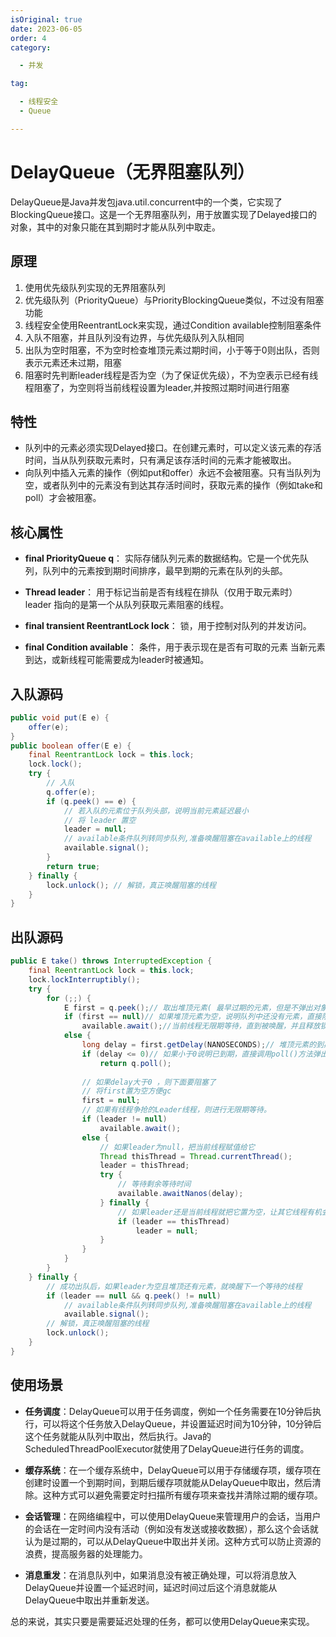 ```yaml
---
isOriginal: true
date: 2023-06-05
order: 4
category:

  - 并发

tag:

  - 线程安全
  - Queue

---
```


# DelayQueue（无界阻塞队列）

DelayQueue是Java并发包java.util.concurrent中的一个类，它实现了BlockingQueue接口。这是一个无界阻塞队列，用于放置实现了Delayed接口的对象，其中的对象只能在其到期时才能从队列中取走。
<!-- more -->

## 原理

1. 使用优先级队列实现的无界阻塞队列
2. 优先级队列（PriorityQueue）与PriorityBlockingQueue类似，不过没有阻塞功能
3. 线程安全使用ReentrantLock来实现，通过Condition available控制阻塞条件
4. 入队不阻塞，并且队列没有边界，与优先级队列入队相同
5. 出队为空时阻塞，不为空时检查堆顶元素过期时间，小于等于0则出队，否则表示元素还未过期，阻塞
6. 阻塞时先判断leader线程是否为空（为了保证优先级），不为空表示已经有线程阻塞了，为空则将当前线程设置为leader,并按照过期时间进行阻塞

## 特性

- 队列中的元素必须实现Delayed接口。在创建元素时，可以定义该元素的存活时间，当从队列获取元素时，只有满足该存活时间的元素才能被取出。
- 向队列中插入元素的操作（例如put和offer）永远不会被阻塞。只有当队列为空，或者队列中的元素没有到达其存活时间时，获取元素的操作（例如take和poll）才会被阻塞。

## 核心属性

- **final PriorityQueue q**： 实际存储队列元素的数据结构。它是一个优先队列，队列中的元素按到期时间排序，最早到期的元素在队列的头部。

- **Thread leader**： 用于标记当前是否有线程在排队（仅用于取元素时） leader 指向的是第一个从队列获取元素阻塞的线程。

- **final transient ReentrantLock lock**： 锁，用于控制对队列的并发访问。

- **final Condition available**： 条件，用于表示现在是否有可取的元素 当新元素到达，或新线程可能需要成为leader时被通知。

## 入队源码

```java
public void put(E e) {
    offer(e);
}
public boolean offer(E e) {
    final ReentrantLock lock = this.lock;
    lock.lock();
    try {
        // 入队
        q.offer(e);
        if (q.peek() == e) {
            // 若入队的元素位于队列头部，说明当前元素延迟最小
            // 将 leader 置空
            leader = null;
            // available条件队列转同步队列,准备唤醒阻塞在available上的线程
            available.signal();
        }
        return true;
    } finally {
        lock.unlock(); // 解锁，真正唤醒阻塞的线程
    }
}
```

## 出队源码

```java
public E take() throws InterruptedException {
    final ReentrantLock lock = this.lock;
    lock.lockInterruptibly();
    try {
        for (;;) {
            E first = q.peek();// 取出堆顶元素( 最早过期的元素，但是不弹出对象)   
            if (first == null)// 如果堆顶元素为空，说明队列中还没有元素，直接阻塞等待
                available.await();//当前线程无限期等待，直到被唤醒，并且释放锁。
            else {
                long delay = first.getDelay(NANOSECONDS);// 堆顶元素的到期时间             
                if (delay <= 0)// 如果小于0说明已到期，直接调用poll()方法弹出堆顶元素
                    return q.poll();
                
                // 如果delay大于0 ，则下面要阻塞了
                // 将first置为空方便gc
                first = null; 
                // 如果有线程争抢的Leader线程，则进行无限期等待。
                if (leader != null)
                    available.await();
                else {
                    // 如果leader为null，把当前线程赋值给它
                    Thread thisThread = Thread.currentThread();
                    leader = thisThread;
                    try {
                        // 等待剩余等待时间
                        available.awaitNanos(delay);
                    } finally {
                        // 如果leader还是当前线程就把它置为空，让其它线程有机会获取元素
                        if (leader == thisThread)
                            leader = null;
                    }
                }
            }
        }
    } finally {
        // 成功出队后，如果leader为空且堆顶还有元素，就唤醒下一个等待的线程
        if (leader == null && q.peek() != null)
            // available条件队列转同步队列,准备唤醒阻塞在available上的线程
            available.signal();
        // 解锁，真正唤醒阻塞的线程
        lock.unlock();
    }
}
```

## 使用场景

- **任务调度**：DelayQueue可以用于任务调度，例如一个任务需要在10分钟后执行，可以将这个任务放入DelayQueue，并设置延迟时间为10分钟，10分钟后这个任务就能从队列中取出，然后执行。Java的ScheduledThreadPoolExecutor就使用了DelayQueue进行任务的调度。

- **缓存系统**：在一个缓存系统中，DelayQueue可以用于存储缓存项，缓存项在创建时设置一个到期时间，到期后缓存项就能从DelayQueue中取出，然后清除。这种方式可以避免需要定时扫描所有缓存项来查找并清除过期的缓存项。

- **会话管理**：在网络编程中，可以使用DelayQueue来管理用户的会话，当用户的会话在一定时间内没有活动（例如没有发送或接收数据），那么这个会话就认为是过期的，可以从DelayQueue中取出并关闭。这种方式可以防止资源的浪费，提高服务器的处理能力。

- **消息重发**：在消息队列中，如果消息没有被正确处理，可以将消息放入DelayQueue并设置一个延迟时间，延迟时间过后这个消息就能从DelayQueue中取出并重新发送。

总的来说，其实只要是需要延迟处理的任务，都可以使用DelayQueue来实现。
